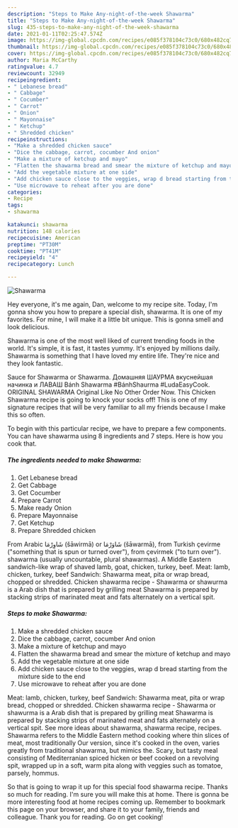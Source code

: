 ```yaml
---
description: "Steps to Make Any-night-of-the-week Shawarma"
title: "Steps to Make Any-night-of-the-week Shawarma"
slug: 435-steps-to-make-any-night-of-the-week-shawarma
date: 2021-01-11T02:25:47.574Z
image: https://img-global.cpcdn.com/recipes/e085f378104c73c0/680x482cq70/shawarma-recipe-main-photo.jpg
thumbnail: https://img-global.cpcdn.com/recipes/e085f378104c73c0/680x482cq70/shawarma-recipe-main-photo.jpg
cover: https://img-global.cpcdn.com/recipes/e085f378104c73c0/680x482cq70/shawarma-recipe-main-photo.jpg
author: Maria McCarthy
ratingvalue: 4.7
reviewcount: 32949
recipeingredient:
- " Lebanese bread"
- " Cabbage"
- " Cocumber"
- " Carrot"
- " Onion"
- " Mayonnaise"
- " Ketchup"
- " Shredded chicken"
recipeinstructions:
- "Make a shredded chicken sauce"
- "Dice the cabbage, carrot, cocumber And onion"
- "Make a mixture of ketchup and mayo"
- "Flatten the shawarma bread and smear the mixture of ketchup and mayo"
- "Add the vegetable mixture at one side"
- "Add chicken sauce close to the veggies, wrap d bread starting from the mixture side to the end"
- "Use microwave to reheat after you are done"
categories:
- Recipe
tags:
- shawarma

katakunci: shawarma 
nutrition: 148 calories
recipecuisine: American
preptime: "PT30M"
cooktime: "PT41M"
recipeyield: "4"
recipecategory: Lunch

---
```



![Shawarma](https://img-global.cpcdn.com/recipes/e085f378104c73c0/680x482cq70/shawarma-recipe-main-photo.jpg)

Hey everyone, it's me again, Dan, welcome to my recipe site. Today, I'm gonna show you how to prepare a special dish, shawarma. It is one of my favorites. For mine, I will make it a little bit unique. This is gonna smell and look delicious.

Shawarma is one of the most well liked of current trending foods in the world. It's simple, it is fast, it tastes yummy. It's enjoyed by millions daily. Shawarma is something that I have loved my entire life. They're nice and they look fantastic.

Sauce for Shawarma or Shawarma. Домашняя ШАУРМА вкуснейшая начинка и ЛАВАШ Bánh Shawarma #BánhShaurma #LudaEasyCook. ORIGINAL SHAWARMA Original Like No Other Order Now. This Chicken Shawarma recipe is going to knock your socks off! This is one of my signature recipes that will be very familiar to all my friends because I make this so often.


To begin with this particular recipe, we have to prepare a few components. You can have shawarma using 8 ingredients and 7 steps. Here is how you cook that.

<!--inarticleads1-->

##### The ingredients needed to make Shawarma:

1. Get  Lebanese bread
1. Get  Cabbage
1. Get  Cocumber
1. Prepare  Carrot
1. Make ready  Onion
1. Prepare  Mayonnaise
1. Get  Ketchup
1. Prepare  Shredded chicken


From Arabic شَاوِرْمَا‎ (šāwirmā) or شَاوَرْمَا‎ (šāwarmā), from Turkish çevirme (&#34;something that is spun or turned over&#34;), from çevirmek (&#34;to turn over&#34;). shawarma (usually uncountable, plural shawarmas). A Middle Eastern sandwich-like wrap of shaved lamb, goat, chicken, turkey, beef. Meat: lamb, chicken, turkey, beef Sandwich: Shawarma meat, pita or wrap bread, chopped or shredded. Chicken shawarma recipe - Shawarma or shawurma is a Arab dish that is prepared by grilling meat Shawarma is prepared by stacking strips of marinated meat and fats alternately on a vertical spit. 

<!--inarticleads2-->

##### Steps to make Shawarma:

1. Make a shredded chicken sauce
1. Dice the cabbage, carrot, cocumber And onion
1. Make a mixture of ketchup and mayo
1. Flatten the shawarma bread and smear the mixture of ketchup and mayo
1. Add the vegetable mixture at one side
1. Add chicken sauce close to the veggies, wrap d bread starting from the mixture side to the end
1. Use microwave to reheat after you are done


Meat: lamb, chicken, turkey, beef Sandwich: Shawarma meat, pita or wrap bread, chopped or shredded. Chicken shawarma recipe - Shawarma or shawurma is a Arab dish that is prepared by grilling meat Shawarma is prepared by stacking strips of marinated meat and fats alternately on a vertical spit. See more ideas about shawarma, shawarma recipe, recipes. Shawarma refers to the Middle Eastern method cooking where thin slices of meat, most traditionally Our version, since it&#39;s cooked in the oven, varies greatly from traditional shawarma, but mimics the. Scary, but tasty meal consisting of Mediterranian spiced hicken or beef cooked on a revolving spit, wrapped up in a soft, warm pita along with veggies such as tomatoe, parsely, hommus. 

So that is going to wrap it up for this special food shawarma recipe. Thanks so much for reading. I'm sure you will make this at home. There is gonna be more interesting food at home recipes coming up. Remember to bookmark this page on your browser, and share it to your family, friends and colleague. Thank you for reading. Go on get cooking!
